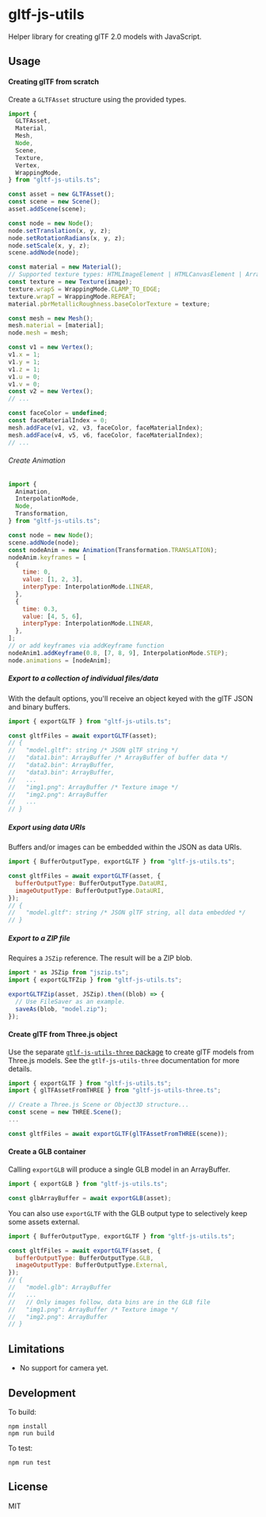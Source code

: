 # gltf-js-utils

Helper library for creating glTF 2.0 models with JavaScript.

## Usage

#### Creating glTF from scratch

Create a `GLTFAsset` structure using the provided types.

```javascript
import {
  GLTFAsset,
  Material,
  Mesh,
  Node,
  Scene,
  Texture,
  Vertex,
  WrappingMode,
} from "gltf-js-utils.ts";

const asset = new GLTFAsset();
const scene = new Scene();
asset.addScene(scene);

const node = new Node();
node.setTranslation(x, y, z);
node.setRotationRadians(x, y, z);
node.setScale(x, y, z);
scene.addNode(node);

const material = new Material();
// Supported texture types: HTMLImageElement | HTMLCanvasElement | ArrayBuffer (PNG) | Data URL (PNG)
const texture = new Texture(image);
texture.wrapS = WrappingMode.CLAMP_TO_EDGE;
texture.wrapT = WrappingMode.REPEAT;
material.pbrMetallicRoughness.baseColorTexture = texture;

const mesh = new Mesh();
mesh.material = [material];
node.mesh = mesh;

const v1 = new Vertex();
v1.x = 1;
v1.y = 1;
v1.z = 1;
v1.u = 0;
v1.v = 0;
const v2 = new Vertex();
// ...

const faceColor = undefined;
const faceMaterialIndex = 0;
mesh.addFace(v1, v2, v3, faceColor, faceMaterialIndex);
mesh.addFace(v4, v5, v6, faceColor, faceMaterialIndex);
// ...
```

###### Create Animation

```javascript
import {
  Animation,
  InterpolationMode,
  Node,
  Transformation,
} from "gltf-js-utils.ts";

const node = new Node();
scene.addNode(node);
const nodeAnim = new Animation(Transformation.TRANSLATION);
nodeAnim.keyframes = [
  {
    time: 0,
    value: [1, 2, 3],
    interpType: InterpolationMode.LINEAR,
  },
  {
    time: 0.3,
    value: [4, 5, 6],
    interpType: InterpolationMode.LINEAR,
  },
];
// or add keyframes via addKeyframe function
nodeAnim1.addKeyframe(0.8, [7, 8, 9], InterpolationMode.STEP);
node.animations = [nodeAnim];
```

##### Export to a collection of individual files/data

With the default options, you'll receive an object keyed with the glTF JSON and
binary buffers.

```javascript
import { exportGLTF } from "gltf-js-utils.ts";

const gltfFiles = await exportGLTF(asset);
// {
//   "model.gltf": string /* JSON glTF string */
//   "data1.bin": ArrayBuffer /* ArrayBuffer of buffer data */
//   "data2.bin": ArrayBuffer,
//   "data3.bin": ArrayBuffer,
//   ...
//   "img1.png": ArrayBuffer /* Texture image */
//   "img2.png": ArrayBuffer
//   ...
// }
```

##### Export using data URIs

Buffers and/or images can be embedded within the JSON as data URIs.

```javascript
import { BufferOutputType, exportGLTF } from "gltf-js-utils.ts";

const gltfFiles = await exportGLTF(asset, {
  bufferOutputType: BufferOutputType.DataURI,
  imageOutputType: BufferOutputType.DataURI,
});
// {
//   "model.gltf": string /* JSON glTF string, all data embedded */
// }
```

##### Export to a ZIP file

Requires a `JSZip` reference. The result will be a ZIP blob.

```javascript
import * as JSZip from "jszip.ts";
import { exportGLTFZip } from "gltf-js-utils.ts";

exportGLTFZip(asset, JSZip).then((blob) => {
  // Use FileSaver as an example.
  saveAs(blob, "model.zip");
});
```

#### Create glTF from Three.js object

Use the separate
[`gtlf-js-utils-three` package](https://github.com/wnayes/glTF-js-utils-three)
to create glTF models from Three.js models. See the `gtlf-js-utils-three`
documentation for more details.

```javascript
import { exportGLTF } from "gltf-js-utils.ts";
import { glTFAssetFromTHREE } from "gltf-js-utils-three.ts";

// Create a Three.js Scene or Object3D structure...
const scene = new THREE.Scene();
...

const gltfFiles = await exportGLTF(glTFAssetFromTHREE(scene));
```

#### Create a GLB container

Calling `exportGLB` will produce a single GLB model in an ArrayBuffer.

```javascript
import { exportGLB } from "gltf-js-utils.ts";

const glbArrayBuffer = await exportGLB(asset);
```

You can also use `exportGLTF` with the GLB output type to selectively keep some
assets external.

```javascript
import { BufferOutputType, exportGLTF } from "gltf-js-utils.ts";

const gltfFiles = await exportGLTF(asset, {
  bufferOutputType: BufferOutputType.GLB,
  imageOutputType: BufferOutputType.External,
});
// {
//   "model.glb": ArrayBuffer
//   ...
//   // Only images follow, data bins are in the GLB file
//   "img1.png": ArrayBuffer /* Texture image */
//   "img2.png": ArrayBuffer
// }
```

## Limitations

- No support for camera yet.

## Development

To build:

    npm install
    npm run build

To test:

    npm run test

## License

MIT
